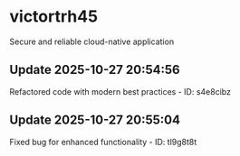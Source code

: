 # victortrh45
Secure and reliable cloud-native application

## Update 2025-10-27 20:54:56
Refactored code with modern best practices - ID: s4e8cibz


## Update 2025-10-27 20:55:04
Fixed bug for enhanced functionality - ID: tl9g8t8t


